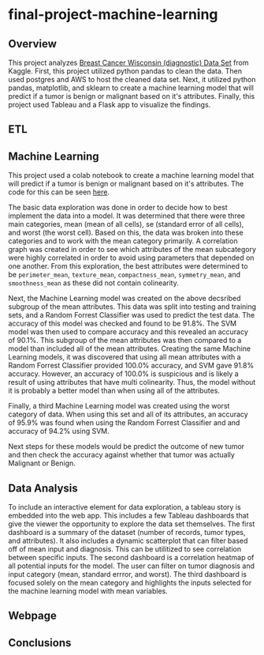 # final-project-machine-learning

## Overview
This project analyzes [Breast Cancer Wisconsin (diagnostic) Data Set](https://www.kaggle.com/uciml/breast-cancer-wisconsin-data) from Kaggle. First, this project utilized python pandas to clean the data. Then used postgres and AWS to host the cleaned data set. Next, it utilized python pandas, matplotlib, and sklearn to create a machine learning model that will predict if a tumor is benign or malignant based on it's attributes. Finally, this project used Tableau and a Flask app to visualize the findings. 

## ETL

## Machine Learning
This project used a colab notebook to create a machine learning model that will predict if a tumor is benign or malignant based on it's attributes. The code for this can be seen [here](MachineLearning.ipynb). 

The basic data exploration was done in order to decide how to best implement the data into a model. It was determined that there were three main categories, mean (mean of all cells), se (standard error of all cells), and worst (the worst cell). Based on this, the data was broken into these categories and to work with the mean category primarily. A correlation graph was created in order to see which attributes of the mean subcategory were highly correlated in order to avoid using parameters that depended on one another. From this exploration, the best attributes were determined to be  `perimeter_mean`, `texture_mean`, `compactness_mean`, `symmetry_mean`, and `smoothness_mean` as these did not contain colinearity.

Next, the Machine Learning model was created on the above decsribed subgroup of the mean attributes. This data was split into testing and training sets, and a Random Forrest Classifier was used to predict the test data. The accuracy of this model was checked and  found to be 91.8%. The SVM model was then used to compare accuracy and this revealed an accuracy of 90.1%. This subgroup of the mean attributes was then compared to a model than included all of the mean attributes. Creating the same Machine Learning models, it was discovered that using all mean attributes with a Random Forrest Classifier provided 100.0% accuracy, and SVM gave 91.8% accuracy. However, an accuracy of 100.0% is suspicious and is likely a result of using attributes that have multi colinearity. Thus, the model without it is probably a better model than when using all of the attributes.

Finally, a third Machine Learning model was created using the worst category of data. When using this set and all of its attributes, an accuracy of 95.9% was found when using the Random Forrest Classifier and and accuracy of 94.2% using SVM.

Next steps for these models would be predict the outcome of new tumor and then check the accuracy against whether that tumor was actually Malignant or Benign.

## Data Analysis
To include an interactive element for data exploration, a tableau story is embedded into the web app. This includes a few Tableau dashboards that give the viewer the opportunity to explore the data set themselves. The first dashboard is a summary of the dataset (number of records, tumor types, and attributes). It also includes a dynamic scatterplot that can filter based off of mean input and diagnosis. This can be utilitized to see correlation between specific inputs. The second dashboard is a correlation heatmap of all potential inputs for the model. The user can filter on tumor diagnosis and input category (mean, standard errror, and worst). The third dashboard is focused solely on the mean category and highlights the inputs selected for the machine learning model with mean variables. 

## Webpage

## Conclusions
